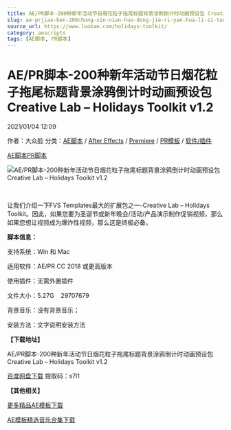 ```yaml
---
title: AE/PR脚本-200种新年活动节日烟花粒子拖尾标题背景涂鸦倒计时动画预设包 Creative Lab – Holidays Toolkit v1.2
slug: ae-prjiao-ben-200chong-xin-nian-huo-dong-jie-ri-yan-hua-li-zi-tuo-wei-biao-ti-bei-jing-tu-ya-dao-ji-shi-dong-hua-yu-she-bao-creative-lab-holidays-toolkit-v1-2
source_url: https://www.lookae.com/holidays-toolkit/
category: aescripts
tags: [AE脚本, PR脚本]
---
```

# AE/PR脚本-200种新年活动节日烟花粒子拖尾标题背景涂鸦倒计时动画预设包 Creative Lab – Holidays Toolkit v1.2

2021/01/04 12:09

作者：大众脸
分类：[AE脚本](https://www.lookae.com/after-effects/aescripts/) / [After Effects](https://www.lookae.com/after-effects/) / [Premiere](https://www.lookae.com/qitarjcj/premierezy/) / [PR模板](https://www.lookae.com/prmoban/) / [软件/插件](https://www.lookae.com/qitarjcj/)

[AE脚本](https://www.lookae.com/tag/ae%e8%84%9a%e6%9c%ac/)[PR脚本](https://www.lookae.com/tag/pr%e8%84%9a%e6%9c%ac/)

![AE/PR脚本-200种新年活动节日烟花粒子拖尾标题背景涂鸦倒计时动画预设包 Creative Lab – Holidays Toolkit v1.2](https://www.lookae.com/wp-content/uploads/2021/01/CreativeLab-Inline-Preview-Pack.jpg "AE/PR脚本-200种新年活动节日烟花粒子拖尾标题背景涂鸦倒计时动画预设包 Creative Lab – Holidays Toolkit v1.2-LookAE.com")

﻿

让我们介绍一下FVS Templates最大的扩展包之一-Creative Lab – Holidays Toolkit。因此，如果您要为圣诞节或新年晚会/活动/产品演示制作促销视频，那么如果您想让视频成为爆炸性视频，那么这是终极必备。

**脚本信息：**

支持系统：Win 和 Mac

适用软件：AE/PR CC 2018 或更高版本

使用插件：无需外置插件

文件大小：5.27G    29707679

背景音乐：没有背景音乐；

安装方法：文字说明安装方法

**【下载地址】**

AE/PR脚本-200种新年活动节日烟花粒子拖尾标题背景涂鸦倒计时动画预设包 Creative Lab – Holidays Toolkit v1.2

[百度网盘下载](https://pan.baidu.com/s/1jlUopJKgmLIRs8RaswSZ4w) 提取码：s7l1

**【其他相关】**

[更多精品AE模板下载](https://www.lookae.com/after-effects/other-after-effects/)

[AE模板精选音乐合集下载](https://item.taobao.com/item.htm?spm=a1z10.1.w4004-2793089344.4.MUvxbV&id=37289930486)
